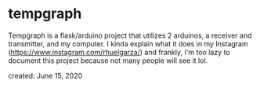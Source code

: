 # tempgraph
Tempgraph is a flask/arduino project that utilizes 2 arduinos, a receiver and transmitter, and my computer. I kinda explain what it does in my Instagram (https://www.instagram.com/rhuelgarza/) and frankly, I'm too lazy to document this project because not many people will see it lol.

created: June 15, 2020
